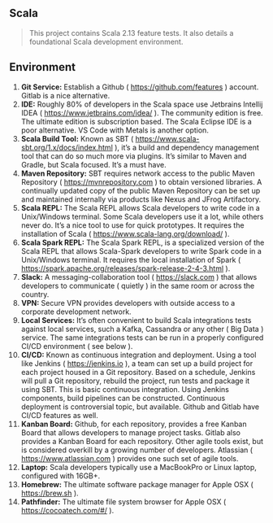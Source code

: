 Scala
-----
>This project contains Scala 2.13 feature tests. It also details a foundational Scala development environment.

Environment
-----------
1. **Git Service:** Establish a Github ( https://github.com/features ) account. Gitlab is a nice alternative.
2. **IDE:** Roughly 80% of developers in the Scala space use Jetbrains Intellij IDEA ( https://www.jetbrains.com/idea/ ).
 The community edition is free. The ultimate edition is subscription based. The Scala Eclipse IDE is a poor alternative.
 VS Code with Metals is another option.
3. **Scala Build Tool:** Known as SBT ( https://www.scala-sbt.org/1.x/docs/index.html ), it’s a build and dependency
 management tool that can do so much more via plugins. It’s similar to Maven and Gradle, but Scala focused. It’s a must have.
4. **Maven Repository:** SBT requires network access to the public Maven Repository ( https://mvnrepository.com ) to obtain
 versioned libraries. A continually updated copy of the public Maven Repository can be set up and maintained internally via
 products like Nexus and JFrog Artifactory.
5. **Scala REPL:** The Scala REPL allows Scala developers to write code in a Unix/Windows terminal. Some Scala developers
 use it a lot, while others never do. It’s a nice tool to use for quick prototypes. It requires the installation of 
 Scala ( https://www.scala-lang.org/download/ ).
6. **Scala Spark REPL:** The Scala Spark REPL, is a specialized version of the Scala REPL that allows Scala-Spark developers to write
 Spark code in a Unix/Windows terminal. It requires the local installation of Spark ( https://spark.apache.org/releases/spark-release-2-4-3.html ).
7. **Slack:** A messaging-collaboration tool ( https://slack.com ) that allows developers to communicate ( quietly ) in the same room
 or across the country.
8. **VPN:** Secure VPN provides developers with outside access to a corporate development network.
9. **Local Services:** It’s often convenient to build Scala integrations tests against local services, such a Kafka, Cassandra
 or any other ( Big Data ) service. The same integrations tests can be run in a properly configured CI/CD environment ( see below ).
10. **CI/CD:** Known as continuous integration and deployment. Using a tool like Jenkins ( https://jenkins.io ), a team can
 set up a build project for each project housed in a Git repository. Based on a schedule, Jenkins will pull a Git repository,
 rebuild the project, run tests and package it using SBT. This is basic continuous integration. Using Jenkins components,
 build pipelines can be constructed. Continuous deployment is controversial topic, but available. Github and Gitlab have
 CI/CD features as well.
11. **Kanban Board:** Github, for each repository, provides a free Kanban Board that allows developers to manage project tasks.
 Gitlab also provides a Kanban Board for each repository. Other agile tools exist, but is considered overkill by a growing
 number of developers. Atlassian ( https://www.atlassian.com ) provides one such set of agile tools.
12. **Laptop:** Scala developers typically use a MacBookPro or Linux laptop, configured with 16GB+.
13. **Homebrew:** The ultimate software package manager for Apple OSX ( https://brew.sh ).
14. **Pathfinder:** The ultimate file system browser for Apple OSX ( https://cocoatech.com/#/ ).
